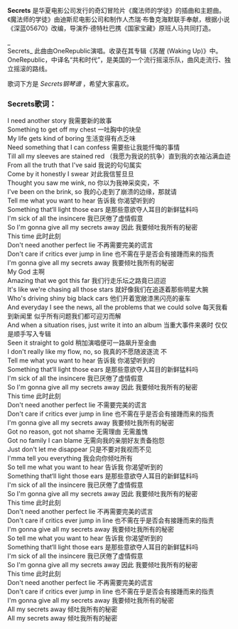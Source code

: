 

**Secrets**
是华夏电影公司发行的奇幻冒险片《魔法师的学徒》的插曲和主题曲。《魔法师的学徒》由迪斯尼电影公司和制作人杰瑞·布鲁克海默联手奉献，根据小说《深蓝05670》改编，导演乔·德特杜巴携《国家宝藏》原班人马共同打造。

_  
Secrets_ 此曲由OneRepublic演唱。收录在其专辑《苏醒 (Waking
Up)》中。OneRepublic，中译名“共和时代”，是美国的一个流行摇滚乐队，曲风走流行、独立摇滚的路线。

  
歌词下方是 _Secrets钢琴谱_ ，希望大家喜欢。

### Secrets歌词：

I need another story 我需要新的故事  
Something to get off my chest 一吐胸中的块垒  
My life gets kind of boring 生活变得有点乏味  
Need something that I can confess 需要些让我能忏悔的事情  
Till all my sleeves are stained red （我愿为我说的抗争）直到我的衣袖沾满血迹  
From all the truth that I've said 我说的句句属实  
Come by it honestly I swear 对此我信誓旦旦  
Thought you saw me wink, no 你以为我神采奕奕，不  
I've been on the brink, so 我的心走到了崩溃的边缘，那就请  
Tell me what you want to hear 告诉我 你渴望听到的  
Something that‘ll light those ears 是那些意欲夺人耳目的新鲜猛料吗  
I'm sick of all the insincere 我已厌倦了虚情假意  
So I'm gonna give all my secrets away 因此 我要倾吐我所有的秘密  
This time 此时此刻  
Don't need another perfect lie 不再需要完美的谎言  
Don't care if critics ever jump in line 也不需在乎是否会有接踵而来的指责  
I'm gonna give all my secrets away 我要倾吐我所有的秘密  
My God 主啊  
Amazing that we got this far 我们行走乐坛之路竟已迢迢  
It's like we're chasing all those stars 就好像我们在追逐着那些明星大腕  
Who's driving shiny big black cars 他们开着宽敞漆黑闪亮的豪车  
And everyday I see the news, all the problems that we could solve 每天我看到新闻里
似乎所有问题我们都可迎刃而解  
And when a situation rises, just write it into an album 当重大事件来袭时 仅仅是顺手写入专辑  
Seen it straight to gold 稍加演唱便可一路飙升至金曲  
I don't really like my flow, no, so 我真的不愿随波逐流 不  
Tell me what you want to hear 告诉我 你渴望听到的  
Something that‘ll light those ears 是那些意欲夺人耳目的新鲜猛料吗  
I'm sick of all the insincere 我已厌倦了虚情假意  
So I'm gonna give all my secrets away 因此 我要倾吐我所有的秘密  
This time 此时此刻  
Don't need another perfect lie 不需要完美的谎言  
Don't care if critics ever jump in line 也不需在乎是否会有接踵而来的指责  
I'm gonna give all my secrets away 我要倾吐我所有的秘密  
Got no reason, got not shame 无需理由 无需羞愧  
Got no family I can blame 无需向我的亲朋好友责备抱怨  
Just don't let me disappear 只是不要对我视而不见  
I'mma tell you everything 我会向你倾吐所有  
So tell me what you want to hear 告诉我 你渴望听到的  
Something that‘ll light those ears 是那些意欲夺人耳目的新鲜猛料吗  
I'm sick of all the insincere 我已厌倦了虚情假意  
So I'm gonna give all my secrets away 因此 我要倾吐我所有的秘密  
This time 此时此刻  
Don't need another perfect lie 不再需要完美的谎言  
Don't care if critics ever jump in line 也不需在乎是否会有接踵而来的指责  
I'm gonna give all my secrets away 我要倾吐我所有的秘密  
So tell me what you want to hear 告诉我 你渴望听到的  
Something that‘ll light those ears 是那些意欲夺人耳目的新鲜猛料吗  
I'm sick of all the insincere 我已厌倦了虚情假意  
So I'm gonna give all my secrets away 因此 我要倾吐我所有的秘密  
This time 此时此刻  
Don't need another perfect lie 不再需要完美的谎言  
Don't care if critics ever jump in line 也不需在乎是否会有接踵而来的指责  
I'm gonna give all my secrets away 我要倾吐我所有的秘密  
All my secrets away 倾吐我所有的秘密  
All my secrets away 倾吐我所有的秘密

